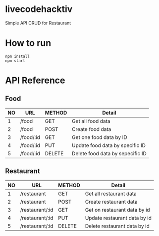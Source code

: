 # livecodehacktiv
Simple API CRUD for Restaurant

# How to run
```
npm install
npm start

```

# API Reference

## Food

NO | URL | METHOD | Detail
---|------|------|------
1 | /food | GET | Get all food data
2 | /food | POST | Create food data
3 | /food/:id | GET | Get one food data by ID
4 | /food/:id | PUT | Update food data by specific ID
5 | /food/:id | DELETE | Delete food data by sepecific ID

## Restaurant

NO | URL | METHOD | Detail
--- | --- | ---- | ---
1 | /restaurant | GET | Get all restaurant data
2 | /restaurant | POST | Create restaurant data
3 | /restaurant/:id | GET | Get on restaurant data by id
4 | /restaurant/:id | PUT | Update restaurant data by id
5 | /restaurant/:id | DELETE | Delete restaurant data by id
